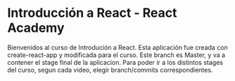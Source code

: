 # Introducción a React - React Academy

Bienvenidos al curso de Introdución a React. Esta aplicación fue creada con create-react-app y modificada para el curso.
Este branch es Master, y va a contener el stage final de la aplicacion.
Para poder ir a los distintos stages del curso, segun cada video, elegir branch/commits correspondientes.
